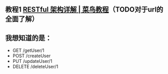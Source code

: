 ## 教程1 [RESTful 架构详解 | 菜鸟教程](https://www.runoob.com/w3cnote/restful-architecture.html)（TODO对于url的全面了解）

## 我想知道的是：
- GET /getUser/1
- POST /createUser
- PUT /updateUser/1
- DELETE /deleteUser/1